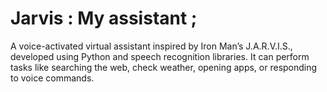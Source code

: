# Jarvis : My assistant ;

A voice-activated virtual assistant inspired by Iron Man’s J.A.R.V.I.S., developed using Python and speech recognition libraries. It can perform tasks like searching the web, check weather, opening apps, or responding to voice commands. 
